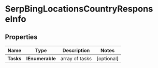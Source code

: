 # SerpBingLocationsCountryResponseInfo


## Properties

| Name | Type | Description | Notes |
|------------ | ------------- | ------------- | -------------|
**Tasks** | **IEnumerable<SerpBingLocationsCountryTaskInfo>** | array of tasks |[optional]|
